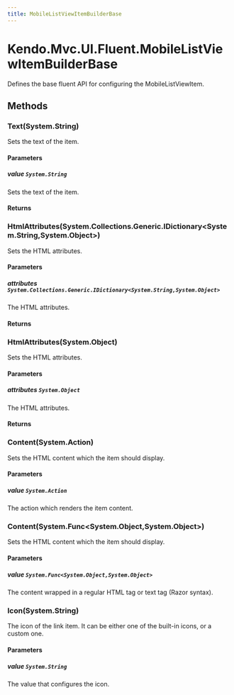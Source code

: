 ```yaml
---
title: MobileListViewItemBuilderBase
---
```


# Kendo.Mvc.UI.Fluent.MobileListViewItemBuilderBase
Defines the base fluent API for configuring the MobileListViewItem.




## Methods


### Text(System.String)
Sets the text of the item.


#### Parameters

##### value `System.String`
Sets the text of the item.



#### Returns




### HtmlAttributes(System.Collections.Generic.IDictionary\<System.String,System.Object\>)
Sets the HTML attributes.


#### Parameters

##### attributes `System.Collections.Generic.IDictionary<System.String,System.Object>`
The HTML attributes.



#### Returns




### HtmlAttributes(System.Object)
Sets the HTML attributes.


#### Parameters

##### attributes `System.Object`
The HTML attributes.



#### Returns




### Content(System.Action)
Sets the HTML content which the item should display.


#### Parameters

##### value `System.Action`
The action which renders the item content.





### Content(System.Func\<System.Object,System.Object\>)
Sets the HTML content which the item should display.


#### Parameters

##### value `System.Func<System.Object,System.Object>`
The content wrapped in a regular HTML tag or text tag (Razor syntax).





### Icon(System.String)
The icon of the link item. It can be either one of the built-in icons, or a custom one.


#### Parameters

##### value `System.String`
The value that configures the icon.






